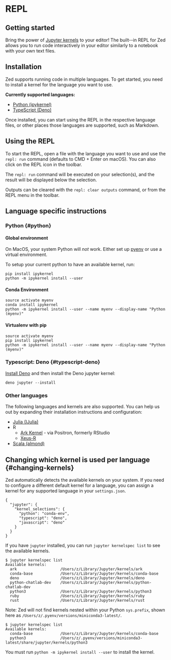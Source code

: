 # REPL

## Getting started

Bring the power of [Jupyter kernels](https://docs.jupyter.org/en/latest/projects/kernels.html) to your editor! The built--in REPL for Zed allows you to run code interactively in your editor similarly to a notebook with your own text files.

<!-- TODO: Include GIF in action -->

## Installation

Zed supports running code in multiple languages. To get started, you need to install a kernel for the language you want to use.

**Currently supported languages:**

* [Python (ipykernel)](#python)
* [TypeScript (Deno)](#typescript-deno)

Once installed, you can start using the REPL in the respective language files, or other places those languages are supported, such as Markdown.

<!-- TODO: Make markdown a link with an example -->

## Using the REPL

To start the REPL, open a file with the language you want to use and use the `repl: run` command (defaults to CMD + Enter on macOS). You can also click on the REPL icon in the toolbar.

The `repl: run` command will be executed on your selection(s), and the result will be displayed below the selection.

Outputs can be cleared with the `repl: clear outputs` command, or from the REPL menu in the toolbar.

## Language specific instructions

### Python {#python}

#### Global environment

<div class="warning">

On MacOS, your system Python will _not_ work. Either set up [pyenv](https://github.com/pyenv/pyenv?tab=readme-ov-file#installation) or use a virtual environment.

</div>

To setup your current python to have an available kernel, run:

```
pip install ipykernel
python -m ipykernel install --user
```

#### Conda Environment

```
source activate myenv
conda install ipykernel
python -m ipykernel install --user --name myenv --display-name "Python (myenv)"
```

#### Virtualenv with pip

```
source activate myenv
pip install ipykernel
python -m ipykernel install --user --name myenv --display-name "Python (myenv)"
```

### Typescript: Deno {#typescript-deno}

[Install Deno](https://docs.deno.com/runtime/manual/getting_started/installation/) and then install the Deno jupyter kernel:

```
deno jupyter --install
```

### Other languages

The following languages and kernels are also supported. You can help us out by expanding their installation instructions and configuration:

* [Julia (IJulia)](https://github.com/JuliaLang/IJulia.jl)
* R
  - [Ark Kernel](https://github.com/posit-dev/ark) - via Positron, formerly RStudio
  - [Xeus-R](https://github.com/jupyter-xeus/xeus-r)
* [Scala (almond)](https://almond.sh/docs/quick-start-install)

## Changing which kernel is used per language {#changing-kernels}

Zed automatically detects the available kernels on your system. If you need to configure a different default kernel for a
language, you can assign a kernel for any supported language in your `settings.json`.

```jsonc
{
  "jupyter": {
    "kernel_selections": {
      "python": "conda-env",
      "typescript": "deno",
      "javascript": "deno"
    }
  }
}
```

If you have `jupyter` installed, you can run `jupyter kernelspec list` to see the available kernels.

```
$ jupyter kernelspec list
Available kernels:
  ark                   /Users/z/Library/Jupyter/kernels/ark
  conda-base            /Users/z/Library/Jupyter/kernels/conda-base
  deno                  /Users/z/Library/Jupyter/kernels/deno
  python-chatlab-dev    /Users/z/Library/Jupyter/kernels/python-chatlab-dev
  python3               /Users/z/Library/Jupyter/kernels/python3
  ruby                  /Users/z/Library/Jupyter/kernels/ruby
  rust                  /Users/z/Library/Jupyter/kernels/rust
```

Note: Zed will not find kernels nested within your Python `sys.prefix`, shown here as `/Users/z/.pyenv/versions/miniconda3-latest/`.

```
$ jupyter kernelspec list
Available kernels:
  conda-base            /Users/z/Library/Jupyter/kernels/conda-base
  python3               /Users/z/.pyenv/versions/miniconda3-latest/share/jupyter/kernels/python3
```

You must run `python -m ipykernel install --user` to install the kernel.
